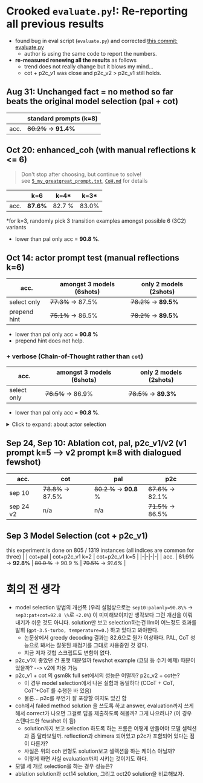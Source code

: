 # Crooked `evaluate.py`!: Re-reporting all previous results 
* found bug in eval script (`evaluate.py`) and corrected [this commit: evaluate.py](https://github.com/fgenie/Model-Selection-Reasoning/commit/1c9e9da279a944d319f4bbfe5281e9406ce796a6?diff=split#diff-0aeb543dc2f4cfda989f7c60a43d968c7b7fb62a96bfcc862e73340dc0cdc97a)
    * author is using the same code to report the numbers.
* **re-measured renewing all the results** as follows
    * trend does not really change but it blows my mind...
    * cot + p2c_v1 was close and p2c_v2 > p2c_v1 still holds.
    

## Aug 31: Unchanged fact = no method so far beats the original model selection (pal + cot)
| | standard prompts (k=8) | 
|-|-|
| acc.  | ~~80.2\%~~ &rarr; **91.4\%** | 

## Oct 20: enhanced_coh (with manual reflections k <= 6) 
> Don't stop after choosing, but continue to solve!  
see [`5_my_greatgreat_prompt.txt`](https://github.com/fgenie/Model-Selection-Reasoning/blob/PR_si/src/prompts/prep_reflexion/5_my_greatgreat_prompt.txt), [`CoH.md`](https://github.com/fgenie/Model-Selection-Reasoning/blob/PR_si/src/prompts/prep_reflexion/CoH.md) for details

| | k=6 | k=4* | k=3*
|-|-|-|-|
| acc.  | **87.6\%** | 82.7 \% | 83.0\% |

*for k=3, randomly pick 3 transition examples amongst possible 6 (3C2) variants
* lower than pal only acc = **90.8 \%**.


## Oct 14: actor prompt test (manual reflections k=6)
| acc. | amongst 3 models (6shots) | only 2 models (2shots) |
|-|-|-|
| select only | ~~77.3\%~~ &rarr; 87.5\% | ~~78.2\%~~ &rarr; **89.5\%** |
| prepend hint | ~~75.1\%~~ &rarr; 86.5\% | ~~78.2\%~~ &rarr; **89.5\%** |
* lower than pal only acc = **90.8 \%**
* prepend hint does not help.


### + verbose (Chain-of-Thought rather than `cot`)

| acc. | amongst 3 models (6shots) | only 2 models (2shots) |
|-|-|-|
| select only | ~~76.5\%~~ &rarr; 86.9\% | ~~78.5\%~~ &rarr; **89.3\%** |
* lower than pal only acc = **90.8 \%**.

<details>
    <summary> Click to expand: about actor selection </summary>
## actor selection prompt
```
Choose the most likely reasoning method for answering math-word questions. Followings are the three methods available: (1) Chain-of-Thought (`cot`) invokes step-by-step verbal reasoning to break the question to reach the correct answer. (2) Plan-to-Code (`p2c`) invokes to write the plan and write the code of it to reach the answer. (3) Program-aided Language modeling (`pal`) invokes writing a code that returns the answer of the question. Referring to the followings, learn to guess which method would be promising given the question. 

Previous attempts and reflections:

[reflection examples here]


Now, given the question, start guessing the most `Promising Method` after writing an appropriate `Hint` to correctly choose the reasoning method for  the `Question` based on your learnings. 

Question: [QUESTION]

<format>
Hint: <write a concise sentence that help the method choice for answering correctly>
Promising Method: <pick one between two reasoning methods> 
</format>
```

## querying w/ hint prompt

```
[system prompt for cot/pal/p2c]

[examples]

Question: question of interest ([HINT goes here (a sentence.)])

```




```bash
# raw results output

# bash evaluate_math.sh 
# amongst 3 methods
+ python evaluate.py --input_path ../output/oct14_actorselect/gsm8k_k8_sc1_s0_e1319_10_14_23_48.jsonl --dataset_type math
Accuracy: 0.7725549658832449, Total: 1319, Correct: 1019, Error: 49
+ wc -l ../output/oct14_actorselect/gsm8k_k8_sc1_s0_e1319_10_14_23_48.jsonl
    1319 ../output/oct14_actorselect/gsm8k_k8_sc1_s0_e1319_10_14_23_48.jsonl


+ python evaluate.py --input_path ../output/oct14_actorselect_hinted/gsm8k_k8_sc1_s0_e1319_10_14_23_49.jsonl --dataset_type math
Accuracy: 0.7513267626990144, Total: 1319, Correct: 991, Error: 63
+ wc -l ../output/oct14_actorselect_hinted/gsm8k_k8_sc1_s0_e1319_10_14_23_49.jsonl
    1319 ../output/oct14_actorselect_hinted/gsm8k_k8_sc1_s0_e1319_10_14_23_49.jsonl


# bewtween pal / cot (binary choice)
# no hint only select
Accuracy: 0.7824109173616376, Total: 1319, Correct: 1032, Error: 21

# hinted solution
Accuracy: 0.7816527672479151, Total: 1319, Correct: 1031, Error: 18

```
</details>

## Sep 24, Sep 10: Ablation cot, pal, p2c_v1/v2 (v1 prompt k=5 --> v2 prompt k=8 with dialogued fewshot)
| acc. | cot | pal | p2c |
|-|-|-|-|
| sep 10 | ~~78.8\%~~ &rarr; 87.5\% | ~~80.2 \%~~ &rarr; **90.8** \% | ~~67.6\%~~ &rarr; 82.1\% |
| sep 24 v2 | n/a | n/a | ~~71.5\%~~ &rarr; 86.5\% |

## Sep 3 Model Selection (cot + p2c_v1)
this experiment is done on 805 / 1319 instances (all indices are common for three)
| | cot+pal | cot+p2c_v1 k=2 | cot+p2c_v1 k=5 |
|-|-|-|-|
| acc. | ~~81.9\%~~ &rarr; **92.8\%** | ~~80.0 \%~~ &rarr; 90.9 \% | ~~79.5\%~~ &rarr; *91.6\%* |



# 회의 전 생각
* model selection 방법의 개선폭 (우리 실험상으로는 `sep10:palonly=90.8\%` &rarr; `sep3:pat+cot=92.8 \%`로 `+2.0%`) 이 미미해보이지만 생각보다 그런 개선을 이뤄내기가 쉬운 것도 아니다. solution만 보고 selection하는건 llm이 어느정도 효과를 발휘 (`gpt-3.5-turbo, temperature=0.`) 하고 있다고 봐야한다.
    * 논문상에서 greedy decoding 결과는 82.6으로 뭔가 이상하다. PAL, CoT 성능으로 봐서는 잘못된 채점기를 그대로 사용중인 것 같다.
    * 지금 저자 깃헙 스크립트도 변함이 없다.
* p2c_v1이 좋았던 건 포맷 때문일까 fewshot example (코딩 등 수기 예제) 때문이었을까? --> v2에 차용 가능
* p2c_v1 + cot 의 gsm8k full set에서의 성능은 어떨까? p2c_v2 + cot는?
    * 이 경우 model selection에서 나온 실험과 동일하다 (CCoT + CoT, CoT'+CoT 를 수행한 바 있음)
    * 물론... p2c를 무언가 잘 포장할 여지도 있긴 함
* coh에서 failed method solution 을 쓰도록 하고 answer, evaluation까지 쓰게 해서 correct가 나오면 그걸로 답을 제출하도록 해볼까? 그게 나으려나? (이 경우 스탠다드한 fewshot 이 됨)
    * solution까지 보고 selection 하도록 하는 프롬은 어떻게 만들어야 모델 셀렉션과 좀 달라보일까. reflection과 chimera 되어있고 p2c가 포함되어 있다는 점이 다른가?
    * 사실은 위의 coh 변형도 solution보고 셀렉션을 하는 케이스 아닐까?
    * 이렇게 하면 사실 evaluation까지 시키는 것이기도 하다. 
* 모델 세 개로 selection을 하는 경우 성능은?
* ablation solution과 oct14 solution, 그리고 oct20 solution을 비교해보자. 